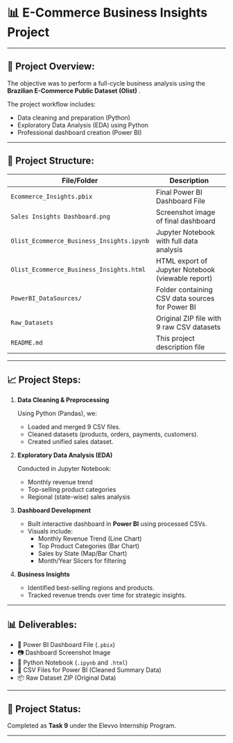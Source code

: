 # 📊 E-Commerce Business Insights Project

---


## 📁 **Project Overview:**

The objective was to perform a full-cycle business analysis using the  **Brazilian E-Commerce Public Dataset (Olist)** .

The project workflow includes:

* Data cleaning and preparation (Python)
* Exploratory Data Analysis (EDA) using Python
* Professional dashboard creation (Power BI)

---



## 📂 **Project Structure:**

| File/Folder                                 | Description                                       |
| ------------------------------------------- | ------------------------------------------------- |
| `Ecommerce_Insights.pbix`                 | Final Power BI Dashboard File                     |
| `Sales Insights Dashboard.png`            | Screenshot image of final dashboard               |
| `Olist_Ecommerce_Business_Insights.ipynb` | Jupyter Notebook with full data analysis          |
| `Olist_Ecommerce_Business_Insights.html`  | HTML export of Jupyter Notebook (viewable report) |
| `PowerBI_DataSources/`                    | Folder containing CSV data sources for Power BI   |
| `Raw_Datasets`                            | Original ZIP file with 9 raw CSV datasets         |
| `README.md`                               | This project description file                     |

---

## 📈 **Project Steps:**

1. **Data Cleaning & Preprocessing**

   Using Python (Pandas), we:

   * Loaded and merged 9 CSV files.
   * Cleaned datasets (products, orders, payments, customers).
   * Created unified sales dataset.
2. **Exploratory Data Analysis (EDA)**

   Conducted in Jupyter Notebook:

   * Monthly revenue trend
   * Top-selling product categories
   * Regional (state-wise) sales analysis
3. **Dashboard Development**

   * Built interactive dashboard in **Power BI** using processed CSVs.
   * Visuals include:
     * Monthly Revenue Trend (Line Chart)
     * Top Product Categories (Bar Chart)
     * Sales by State (Map/Bar Chart)
     * Month/Year Slicers for filtering
4. **Business Insights**

   * Identified best-selling regions and products.
   * Tracked revenue trends over time for strategic insights.

---

## 📊 **Deliverables:**

* 📂 Power BI Dashboard File (`.pbix`)
* 📷 Dashboard Screenshot Image
* 📓 Python Notebook (`.ipynb` and `.html`)
* 📄 CSV Files for Power BI (Cleaned Summary Data)
* 📦 Raw Dataset ZIP (Original Data)

---

## 📅 **Project Status:**

Completed as **Task 9** under the Elevvo Internship Program.

---

